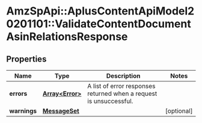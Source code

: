 # AmzSpApi::AplusContentApiModel20201101::ValidateContentDocumentAsinRelationsResponse

## Properties
Name | Type | Description | Notes
------------ | ------------- | ------------- | -------------
**errors** | [**Array&lt;Error&gt;**](Error.md) | A list of error responses returned when a request is unsuccessful. | 
**warnings** | [**MessageSet**](MessageSet.md) |  | [optional] 

